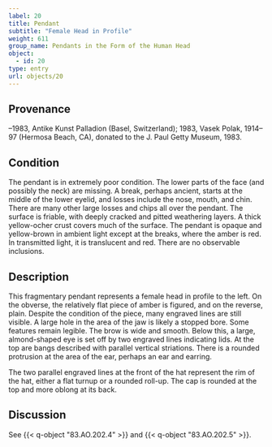```yaml
---
label: 20
title: Pendant
subtitle: "Female Head in Profile"
weight: 611
group_name: Pendants in the Form of the Human Head
object:
  - id: 20
type: entry
url: objects/20
---
```


## Provenance

–1983, Antike Kunst Palladion (Basel, Switzerland); 1983, Vasek Polak, 1914–97 (Hermosa Beach, CA), donated to the J. Paul Getty Museum, 1983.

## Condition

The pendant is in extremely poor condition. The lower parts of the face (and possibly the neck) are missing. A break, perhaps ancient, starts at the middle of the lower eyelid, and losses include the nose, mouth, and chin. There are many other large losses and chips all over the pendant. The surface is friable, with deeply cracked and pitted weathering layers. A thick yellow-ocher crust covers much of the surface. The pendant is opaque and yellow-brown in ambient light except at the breaks, where the amber is red. In transmitted light, it is translucent and red. There are no observable inclusions.

## Description

This fragmentary pendant represents a female head in profile to the left. On the obverse, the relatively flat piece of amber is figured, and on the reverse, plain. Despite the condition of the piece, many engraved lines are still visible. A large hole in the area of the jaw is likely a stopped bore. Some features remain legible. The brow is wide and smooth. Below this, a large, almond-shaped eye is set off by two engraved lines indicating lids. At the top are bangs described with parallel vertical striations. There is a rounded protrusion at the area of the ear, perhaps an ear and earring.

The two parallel engraved lines at the front of the hat represent the rim of the hat, either a flat turnup or a rounded roll-up. The cap is rounded at the top and more oblong at its back.

## Discussion

See {{< q-object "83.AO.202.4" >}} and {{< q-object "83.AO.202.5" >}}.
